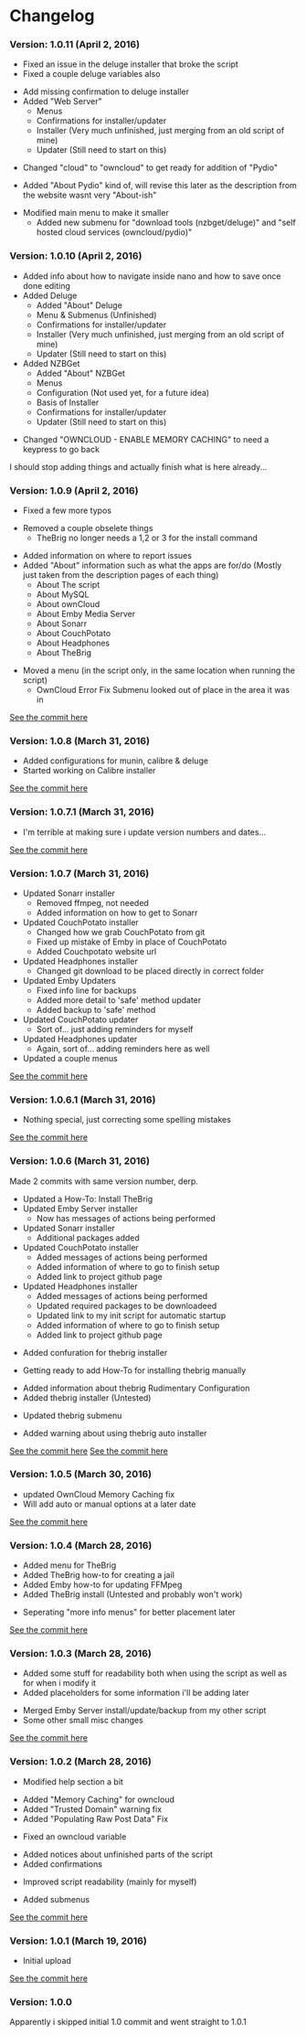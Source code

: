 # Changelog

### Version: 1.0.11 (April 2, 2016)
* Fixed an issue in the deluge installer that broke the script
* Fixed a couple deluge variables also
+ Add missing confirmation to deluge installer
+ Added "Web Server"
   + Menus
   + Confirmations for installer/updater
   + Installer (Very much unfinished, just merging from an old script of mine)
   + Updater (Still need to start on this)
* Changed "cloud" to "owncloud" to get ready for addition of "Pydio"
+ Added "About Pydio" kind of, will revise this later as the description from the website wasnt very "About-ish"
* Modified main menu to make it smaller
   + Added new submenu for "download tools (nzbget/deluge)" and "self hosted cloud services (owncloud/pydio)"

### Version: 1.0.10 (April 2, 2016)
+ Added info about how to navigate inside nano and how to save once done editing
+ Added Deluge
   + Added "About" Deluge
   + Menu & Submenus (Unfinished)
   + Confirmations for installer/updater
   + Installer (Very much unfinished, just merging from an old script of mine)
   + Updater (Still need to start on this)
+ Added NZBGet
   + Added "About" NZBGet
   + Menus
   + Configuration (Not used yet, for a future idea)
   + Basis of Installer
   + Confirmations for installer/updater
   + Updater (Still need to start on this)
* Changed "OWNCLOUD - ENABLE MEMORY CACHING" to need a keypress to go back

I should stop adding things and actually finish what is here already...

### Version: 1.0.9 (April 2, 2016)
+ Fixed a few more typos
- Removed a couple obselete things
   - TheBrig no longer needs a 1,2 or 3 for the install command
+ Added information on where to report issues
+ Added "About" information such as what the apps are for/do (Mostly just taken from the description pages of each thing)
   + About The script
   + About MySQL
   + About ownCloud
   + About Emby Media Server
   + About Sonarr
   + About CouchPotato
   + About Headphones
   + About TheBrig
* Moved a menu (in the script only, in the same location when running the script)
   * OwnCloud Error Fix Submenu looked out of place in the area it was in

[See the commit here](https://github.com/Nostalgist92/misc-code/commit/a649b2bbd6ed3e6361a1d4ebfdad9335ed20cfac)

### Version: 1.0.8 (March 31, 2016)
+ Added configurations for munin, calibre & deluge
+ Started working on Calibre installer

[See the commit here](https://github.com/Nostalgist92/misc-code/commit/d23bcee236fff93059e33da6a841ecf6e1962ab5)

### Version: 1.0.7.1 (March 31, 2016)
* I'm terrible at making sure i update version numbers and dates...

[See the commit here](https://github.com/Nostalgist92/misc-code/commit/44fad9f76af6f4e82167d4df2366f2419300c38f)

### Version: 1.0.7 (March 31, 2016)
* Updated Sonarr installer
   - Removed ffmpeg, not needed
   + Added information on how to get to Sonarr
* Updated CouchPotato installer
   * Changed how we grab CouchPotato from git
   * Fixed up mistake of Emby in place of CouchPotato
   + Added Couchpotato website url
* Updated Headphones installer
   * Changed git download to be placed directly in correct folder
* Updated Emby Updaters
   * Fixed info line for backups
   + Added more detail to 'safe' method updater
   + Added backup to 'safe' method
* Updated CouchPotato updater
   * Sort of... just adding reminders for myself
* Updated Headphones updater
   * Again, sort of... adding reminders here as well
* Updated a couple menus

[See the commit here](https://github.com/Nostalgist92/misc-code/commit/f4249a7da70924b288cfa2bd96d387f1a2c6c62f)

### Version: 1.0.6.1 (March 31, 2016)
* Nothing special, just correcting some spelling mistakes

[See the commit here](https://github.com/Nostalgist92/misc-code/commit/1db1960e163cca7d46b0447243749b9046a85aab)

### Version: 1.0.6 (March 31, 2016)
Made 2 commits with same version number, derp.

* Updated a How-To: Install TheBrig
* Updated Emby Server installer
   + Now has messages of actions being performed
* Updated Sonarr installer
   + Additional packages added
* Updated CouchPotato installer
   + Added messages of actions being performed
   + Added information of where to go to finish setup
   + Added link to project github page
* Updated Headphones installer
   + Added messages of actions being performed
   * Updated required packages to be downloadeed
   * Updated link to my init script for automatic startup
   + Added information of where to go to finish setup
   + Added link to project github page
   
+ Added confuration for thebrig installer
* Getting ready to add How-To for installing thebrig manually
+ Added information about thebrig Rudimentary Configuration
+ Added thebrig installer (Untested)
* Updated thebrig submenu
+ Added warning about using thebrig auto installer

[See the commit here](https://github.com/Nostalgist92/misc-code/commit/d55ebcde4d17d1b6b248e5fdf68bdc66eae529e5)
[See the commit here](https://github.com/Nostalgist92/misc-code/commit/7bdeb3586efbb33184272f44612b33aec89faacb)

### Version: 1.0.5 (March 30, 2016)
* updated OwnCloud Memory Caching fix
 * Will add auto or manual options at a later date
 
[See the commit here](https://github.com/Nostalgist92/misc-code/commit/eb60400f38ee01cd9607300e81501cdd76a2f7dc)

### Version: 1.0.4 (March 28, 2016)
+ Added menu for TheBrig
+ Added TheBrig how-to for creating a jail
+ Added Emby how-to for updating FFMpeg
+ Added TheBrig install (Untested and probably won't work)
* Seperating "more info menus" for better placement later

[See the commit here](https://github.com/Nostalgist92/misc-code/commit/5dad89ae79ae06d76899437f1a26b5901024e0c4)

### Version: 1.0.3 (March 28, 2016)
+ Added some stuff for readability both when using the script as well as for when i modify it
+ Added placeholders for some information i'll be adding later
* Merged Emby Server install/update/backup from my other script
* Some other small misc changes

[See the commit here](https://github.com/Nostalgist92/misc-code/commit/f32a6b22b811da8b45c317e3ad9385fef3838400)

### Version: 1.0.2 (March 28, 2016)
* Modified help section a bit
+ Added "Memory Caching" for owncloud
+ Added "Trusted Domain" warning fix
+ Added "Populating Raw Post Data" Fix
* Fixed an owncloud variable
+ Added notices about unfinished parts of the script
+ Added confirmations 
* Improved script readability (mainly for myself)
+ Added submenus

[See the commit here](https://github.com/Nostalgist92/misc-code/commit/db6ded828d67f5818d6715a050bea0394aff2f5d)

### Version: 1.0.1 (March 19, 2016)
+ Initial upload

[See the commit here](https://github.com/Nostalgist92/misc-code/commit/f1ce4de7ae6b08b315a4531dc8f01cbb299f04cc)

### Version: 1.0.0

Apparently i skipped initial 1.0 commit and went straight to 1.0.1